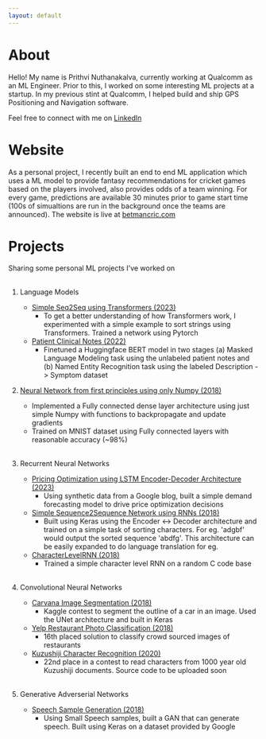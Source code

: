 ```yaml
---
layout: default
---
```


# About

Hello! My name is Prithvi Nuthanakalva, currently working at Qualcomm as an ML Engineer. Prior to this, I worked on some interesting ML projects at a startup. In my previous stint at Qualcomm, I helped build and ship GPS Positioning and Navigation software. 

Feel free to connect with me on [LinkedIn](https://www.linkedin.com/in/pnuthanakalva/)

# Website

As a personal project, I recently built an end to end ML application which uses a ML model to provide fantasy recommendations for cricket games based on the players involved, also provides odds of a team winning. For every game, predictions are available 30 minutes prior to game start time (100s of simualtions are run in the background once the teams are announced). The website is live at [betmancric.com](https://betmancric.com)


# Projects

Sharing some personal ML projects I've worked on <br /> <br />
1. Language Models <br />
      - [Simple Seq2Seq using Transformers (2023)](https://github.com/prith189/DeepLearning/blob/master/TransformerSeq2Seq/TransformerSorting.ipynb) <br />
        - To get a better understanding of how Transformers work, I experimented with a simple example to sort strings using Transformers. Trained a network using Pytorch
      - [Patient Clinical Notes (2022)](https://github.com/prith189/DeepLearning/blob/master/Clinical_PatientNotes_NBME/NBME.ipynb) <br />
        - Finetuned a Huggingface BERT model in two stages (a) Masked Language Modeling task using the unlabeled patient notes and (b) Named Entity Recognition task using the labeled Description -> Symptom dataset

2. [Neural Network from first principles using only Numpy (2018)](https://github.com/prith189/DeepLearningShowcase/tree/master/FirstPrinciples) <br />
      - Implemented a Fully connected dense layer architecture using just simple Numpy with functions to backpropagate and update gradients <br />
      - Trained on MNIST dataset using Fully connected layers with reasonable accuracy (~98%) <br /> <br />
3. Recurrent Neural Networks <br />
      - [Pricing Optimization using LSTM Encoder-Decoder Architecture (2023)](https://github.com/prith189/DeepLearning/blob/master/Pricing/Pricing_Optimization.ipynb)
        - Using synthetic data from a Google blog, built a simple demand forecasting model to drive price optimization decisions
      - [Simple Sequence2Sequence Network using RNNs (2018)](https://github.com/prith189/DeepLearning/tree/master/Seq2Seq) 
         - Built using Keras using the Encoder <-> Decoder architecture and trained on a simple task of sorting characters. For eg. 'adgbf' would output the sorted sequence 'abdfg'. This architecture can be easily expanded to do language translation for eg. <br />
      - [CharacterLevelRNN (2018)](https://github.com/prith189/DeepLearningShowcase/tree/master/RecurrentNetwork) 
        - Trained a simple character level RNN on a random C code base <br /> <br />
4. Convolutional Neural Networks <br />
      - [Carvana Image Segmentation (2018)](https://github.com/prith189/DeepLearning/tree/master/Image_Segmentation) 
        - Kaggle contest to segment the outline of a car in an image. Used the UNet architecture and built in Keras <br />
      - [Yelp Restaurant Photo Classification (2018)](https://github.com/prith189/Yelp_Restaurant_Photo_Classification)
        - 16th placed solution to classify crowd sourced images of restaurants <br />
      - [Kuzushiji Character Recognition (2020)](https://github.com/prith189/DeepLearning/tree/master/Kuzushiji) 
        - 22nd place in a contest to read characters from 1000 year old Kuzushiji documents. Source code to be uploaded soon <br /> <br />
5. Generative Adverserial Networks <br />
      - [Speech Sample Generation (2018)](https://github.com/prith189/DeepLearning/tree/master/Speech_GAN) 
        - Using Small Speech samples, built a GAN that can generate speech. Built using Keras on a dataset provided by Google <br />

